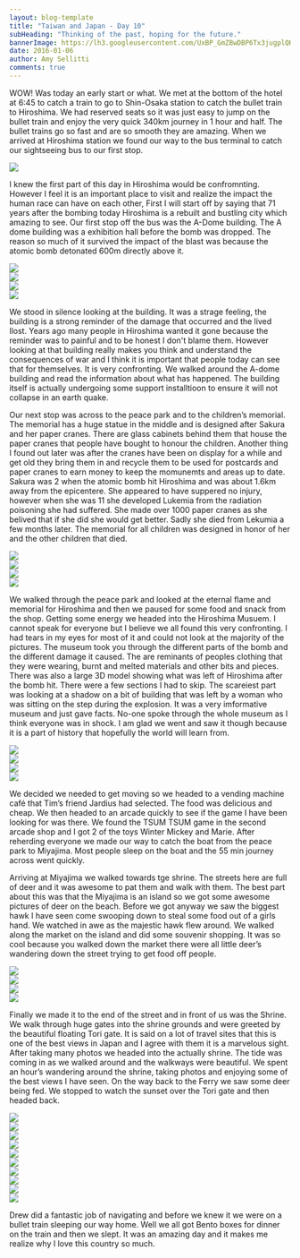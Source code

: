 ```yaml
---
layout: blog-template
title: "Taiwan and Japan - Day 10"
subHeading: "Thinking of the past, hoping for the future."
bannerImage: https://lh3.googleusercontent.com/UxBP_GmZBwDBP6Tx3jugplQHPhHBArG_-vccTdyqYnPXW6H2wJUw1eHCkoaQcAsJM23PoNcEMaFPFT0FDmEZdVB_juea6tdxsnZNcUWQeGcXrDIcww2HyAvEmKNZHuwHMy0_27LCig=w2400
date: 2016-01-06
author: Amy Sellitti
comments: true
---
```


WOW! Was today an early start or what. We met at the bottom of the hotel at 6:45 to catch a train to go to Shin-Osaka station to catch the bullet train to Hiroshima. We had reserved seats so it was just easy to jump on the bullet train and enjoy the very quick 340km journey in 1 hour and half. The bullet trains go so fast and are so smooth they are amazing. When we arrived at Hiroshima station we found our way to the bus terminal to catch our sightseeing bus to our first stop.

<div class="center-image"><img src="https://lh3.googleusercontent.com/HlIEBqGXJzsZ3lMqneC7WVRXQ-qcSubkGJ3dzhyZmxgnymI6-zOr9-368y2dTGRXi1C_pRVn-7Mcj3XmnEQmnDpYNdjOrpKSk1Jkvzqld5ye3-QadATSCHvdCCaM3xa9DWx1_0lRQA=w2400" /></div>

I knew the first part of this day in Hiroshima would be confromnting. However I feel it is an important place to visit and realize the impact the human race can have on each other,  First I will start off by saying that 71 years after the bombing today Hiroshima is a rebuilt and bustling city which amazing to see. Our first stop off the bus was the A-Dome building.  The A dome building was a exhibition hall before the bomb was dropped. The reason so much of it survived the impact of the blast was because the atomic bomb detonated 600m directly above it. 


<div class="center-image"><img src="https://lh3.googleusercontent.com/n5Z_SXXtwJR2KeQgIAsIoP_hSiZvzqnI69QYPPxWmzQSvF74ltqJYui8cwg7926mNipnpsNlxz9-8fe0pvbBq63_-2WIFZN0jFfgIUEt5sLtjFk3ZnrapobCcfPXoarbFxEnEyZzyQ=w2400" /></div>
<div class="center-image"><img src="https://lh3.googleusercontent.com/UxBP_GmZBwDBP6Tx3jugplQHPhHBArG_-vccTdyqYnPXW6H2wJUw1eHCkoaQcAsJM23PoNcEMaFPFT0FDmEZdVB_juea6tdxsnZNcUWQeGcXrDIcww2HyAvEmKNZHuwHMy0_27LCig=w2400" /></div>
<div class="center-image"><img src="https://lh3.googleusercontent.com/XnFf8eNYmZ_O22QHIbUC22qMy1qHRUowZhapue2HlF8QhaVbqCWO0sDG3tZqoN18Von-D-uF_tHT99vvckmzF_EJ2Qy6IFIH8yVcur39h83Y97CywImQfHfh8NzfHzh87BhYC-RBlA=w2400" /></div>
<div class="center-image"><img src="https://photos.app.goo.gl/XwUpJ7DYkDHWU5yq7" /></div>

We stood in silence looking at the building. It was a strage feeling,  the building is a strong reminder of the damage that occurred and the lived llost. Years ago many people in Hiroshima wanted it gone because the reminder was to painful and to be honest I don't blame them. However looking at that building really makes you think and understand the consequences of war and I think it is important that people today can see that for themselves. It is very confronting. We walked around the A-dome building and read the information about what has happened. The building itself is actually undergoing  some support installtioon to ensure it will not collapse in an earth quake.

Our next stop was across to the peace park and to the children’s memorial. The memorial has a huge statue in the middle and is designed after Sakura and her paper cranes. There are glass cabinets behind them that house the paper cranes that people have bought to honour the children. Another thing I found out later was after the cranes have been on display for a while and get old they bring them in and recycle them to be used for postcards and paper cranes to earn money to keep the momunemts and areas up to date.  Sakura was 2 when the atomic bomb hit Hiroshima and was about 1.6km away from the epicentere. She appeared to have suppered no injury, however when she was 11 she developed Lukemia from the radiation poisoning she had suffered. She made over 1000 paper cranes as she belived that if she did she would get better. Sadly she died from Lekumia a few months later. The memorial for all children was designed in honor of her and the other children that died.

<div class="center-image"><img src="https://lh3.googleusercontent.com/Jx096noVTPy5Z1cn-_qwSV9u06ab6j7IeJerH36Pd9R0R4mUP4PTMg9fyJ6XZeT-FkfcFAbTLeziklm1xQKeGJ88lCVGoxoQYt8xc06657KPTPa0m4qTcEjo9cqTCKKgCrvg7yNFoA=w2400" /></div>
<div class="center-image"><img src="https://lh3.googleusercontent.com/F2qDLaaH2hMemR8Jqo77eXf2OjNDMAytGNGx4RIwAzzff03k84nKIBcBTh0Xo-1QqHl3Kvfunadiub8JJwNR9dqLxTdFztOeZyHBKqw5t1IqyLagwJexDZzCmuVsUcN9wzOYRr8nAA=w2400" /></div>
<div class="center-image"><img src="https://lh3.googleusercontent.com/-6Pnbu8xiCsd7Q9xUxNs-yGY32isnv_fpdFmhvXf6hx7OHWCWSM3Gn21vA4a6FeTFQdAHLfXJzYfRYz5YCdi9XwLZHfY65UZ385xVFrJ04AHEcdPpHr0w9r4fbCyltnEhGqbC57zsg=w2400" /></div>
<div class="center-image"><img src="https://lh3.googleusercontent.com/r__vul_D_T8V8PA7yJVq_EDqeA_ZgX2k9xTe9TC51rWgRYaNXeajbu0UrIqXbx4A3NLJspeKbKYUuKMuHuPvZ2mHKAKnWbCowNAL8sTEppfq88p7DGvczDmwW6woM-FGJ77wDqV14g=w2400" /></div>


We walked through the peace park and looked at the eternal flame and memorial for Hiroshima and then we paused for some food and snack from the shop. Getting some energy we headed into the Hiroshima Musuem. I cannot speak for everyone but I believe we all found this very confronting. I had tears in my eyes for most of it and could not look at the majority of the pictures. The museum took you through the different parts of the bomb and the different damage it caused. The are reminants of peoples clothing that they were wearing, burnt and melted materials and other bits and pieces. There was also a large 3D model showing what was left of Hiroshima after the bomb hit. There were a few sections I had to skip. The scareiest part was looking at a shadow on a bit of building that was left by a woman who was sitting on the step during the explosion.  It was a very imformative museum and just gave facts. No-one spoke through the whole museum as I think everyone was in shock. I am glad we went and saw it though because it is a part of history that hopefully the world will learn from.

<div class="center-image"><img src="https://lh3.googleusercontent.com/uxYr8OWnAGpqRDh6HIBhvdiY-J-6hpVU7w-kiOT7q2qGAajEFBUdVHCEJO12AbGNGyuMWPNzYg1ZxYKMjmpQGMYdRjhmzxKkD_GJEAwvERDqW2sMXf60b0A1ZWd5BnZaWXi58ijtGw=w2400" /></div>
<div class="center-image"><img src="https://lh3.googleusercontent.com/8a4YxY9AyCaB4XQoLuNlwfPj4v0278tkdpADYWGY8yGTjv3XvhCM3NC25n--tCxzuHQj9oq6JnYpatpj29HX4OaouWwpFHArdb8dT-JLAo25TEnvRvOnbNnLmhKaH9U0oAJ-HwGKqg=w2400" /></div>
<div class="center-image"><img src="https://lh3.googleusercontent.com/59P88GKoLGXekkuzX-XLPK-VGe43LFwwQuMiHp996QrMpKJtdg-qUKCBm8wbGFVkFthRUwSrZ45yy0DBZ5LMoxfUjJHPSUQ_9ZaqHapXgtjd01m3VtGt-U69m_pOsF7qJplqBw6CEw=w2400" /></div>
<div class="center-image"><img src="https://lh3.googleusercontent.com/mNZv5R3KdsqwJVNPGU9GS6a6oxeS_L0xekIsFf8DQTX1rf1hR_edfn4L6ygN-9KVa8UWV5nzOkx8gfFA8nZtScn7AxYhv9BiLTpL8f1OKxwX9lQW8ralJgUvgZTtJv81W_5-H1Kl9A=w2400" /></div>

We decided we needed to get moving so we headed to a vending machine café that Tim’s friend Jardius had selected. The food was delicious and cheap. We then headed to an arcade quickly to see if the game I have been looking for was there. We found the TSUM TSUM game in the second arcade shop and I got 2 of the toys Winter Mickey and Marie. After reherding everyone we made our way to catch the boat from the peace park to Miyajima. Most people sleep on the boat and the 55 min journey across went quickly. 

Arriving at Miyajima we walked towards tge shrine. The streets here are full of deer and it was awesome to pat them and  walk with them. The best part about this was that the Miyajima is an island so we got some awesome pictures of deer on the beach. Before we got anyway we saw the biggest hawk I have seen come swooping down to steal some food out of a girls hand. We watched in awe as the majestic hawk flew around. We walked along the market on the island and did some souvenir shopping. It was so cool because you walked down the market there were all little deer’s wandering down the street trying to get food off people. 

<div class="center-image"><img src="https://lh3.googleusercontent.com/FPcuZHPX7-yhD99gRGdQhy6EdDSC1vGLXaG7KTg9izAYOf5WSq4AMURTIeLZUA1-2XRB3mxV4Yj_Nq4iFV808LbWvVPkNP1k2cTOvVXyZBWbSdIBf-440-tNnmYhuQwG-BVGWZRM1A=w2400" /></div>
<div class="center-image"><img src="https://lh3.googleusercontent.com/f-UAtEC7W7R2Sx2wADRy-lGdx1cq0bpsG7jp7ZQ0Ve-HygZ2uszCdxVq74vHtnzDoMgbmuO4xM6Q9OKmis7o5mkwoYy7yO4on8am2AwN-FrqvCIKfFYsIT-6aP9-XBKet5gp6ZGCEA=w2400" /></div>
<div class="center-image"><img src="https://lh3.googleusercontent.com/Yn0G-AxA6Lx3pOSowEywyFFB8yHgOwY2i-WMGRkypwEGl_1twvWGLJiCJEvtTmwKcCKwGTyo8O1A2bBchPISmkzAkSz3rMvuBw0FUQauMt3sM-7J6FmiiVj-mUf3krJrS2osESU2SA=w2400" /></div>
<div class="center-image"><img src="https://lh3.googleusercontent.com/s_tceK6uIQbL3MM8AZ-Hd3vJF5TqJprMjboIh51RvkQGowlWAUyKw-OQAh77YWthJ885PYyKqwZJsYq2mMFt_GJCdoLHcYXqQEogZrB_87WdFB8Ahzkr0lDk77xhddOsbVCOMZrBmg=w2400" /></div>

Finally we made it to the end of the street and in front of us was the Shrine. We walk through huge gates into the shrine grounds and were greeted by the beautiful floating Tori gate. It is said on a lot of travel sites that this is one of the best views in Japan and I agree with them it is a marvelous sight. After taking many photos we headed into the actually shrine. The tide was coming in as we walked around and the walkways were beautiful. We spent an hour’s wandering around the shrine, taking photos and enjoying some of the best views I have seen. On the way back to the Ferry we saw some deer being fed.  We stopped to watch the sunset over the Tori gate and then headed back.

<div class="center-image"><img src="https://lh3.googleusercontent.com/OGQZSKd5M4CgbSzqmYV5L7MwOzWCMQqKFNC03F9Y_ipXf6eucgHp87UbbkaFw-PpD_lJK3FAh_s5ixn7gQCeLhHu0F-HtLOOQPuKdDNHoT7UTiFoMAop5U7eIiI4cdOMi5W5EmuciQ=w2400" /></div>
<div class="center-image"><img src="https://lh3.googleusercontent.com/isKm6-NQ837UQIQJ7m8Ho3dKiX81l1Df71nA7aZ2fLLDNhIINhv4HWdhSLrckRWmmW0pVsF23m1H8tFNAh6mb9IxNjfNDq9NBajS_3dGuoSjjfhrmA9Zl8WI-BmPZ9t8CwpEgS9QWQ=w2400" /></div>
<div class="center-image"><img src="https://lh3.googleusercontent.com/EnvvqK4fY7HD1TSoFxIh7Smt2IqNlbVit0TNBuEooaDrC77tyQgrDJVkd1-VwFRWtP9UfdZEtUGf6Nbl4lOZGQhfKWcA4KF5ceaVMe5YVpbtxf4vgzLqKbS0TPQZQPDZ5fMSUbTX5A=w2400" /></div>
<div class="center-image"><img src="https://lh3.googleusercontent.com/MfBEb1pFkeDvs3J3Oo55GYfTmGQA7zgT7h3F4B8J1gHmSqYUAbfWibzbWAeSJX5BggOMCIg63vU2HpbHZK4IhTbIUn3NAy944nQbjw7VU7vs3LJKHPry0zQA9ZJfpD-whBRSpzAs1A=w2400" /></div>
<div class="center-image"><img src="https://lh3.googleusercontent.com/b72m0fjiTKTij9m2g3quUz-Qzyn4qOocEAgailQYRaelp9B3zTiKxnJG7BcKfAfuzMslQxPCF5QUhD_IlmbVsPV_kJmGs3pnU51tqHiPzmPnINXQfSuQkbuWlAHSaTXHZ2p1NaSdpQ=w2400" /></div>
<div class="center-image"><img src="https://lh3.googleusercontent.com/bO89K_WtIXRarMc4dHuqsJang4FJuqJ6GnXqgNxMmfM7zvcuPqeeFoM65Hu_L-WPJSjQ2f9BZN8HOUjVWl0oOiW0h92iAuMVVq3vw0xDYNWdRHpVQbZNMFDdkZiST-UEaN3ZaRyHBg=w2400" /></div>
<div class="center-image"><img src="https://lh3.googleusercontent.com/rXItidafZvjlGR9b6h1iN7VxC9rsPXY9Lqek9FMyl-mx7Nu1xW5jdUjU-8k2q60HwTabEv1s5Tbio3kdzxQtOH5EiY3QXk4YU9ZKUCR1VTm4xgm_TXggmmFpEEF61Wog46KOjaMuHA=w2400" /></div>
<div class="center-image"><img src="https://lh3.googleusercontent.com/0fYUP9E3VHXidN0RzNj2dg3V0pDANBGcyex2Lpq4VzMd_SVwxc89v0cstQeaUoG7hu0FzOv7D9hb9E6tLxGccZeBKnpMWEUadtzglOHkddpDz7HJ9DOscnq9Mzm7Dn5iywX_aE-v8w=w2400" /></div>
<div class="center-image"><img src="https://lh3.googleusercontent.com/dBEMIulzObD3xlTl9VCSy1OFzstabMMD86ENmKHC3dUwfrAFsQcSsAheTPwWrKBCKrxXBoCprXUCRn2TsfScgKKebxovdn7_G15Vb6KAXY-dIEmrZMh8uDkKHdBEpA2ec_G5T6zYlA=w2400" /></div>
<div class="center-image"><img src="https://lh3.googleusercontent.com/k-g_DQItp7OvC7iJelo_2S4UsukOJQrtW9Nc3CbDAxRfSwT_OuxBdDAnl74aaixxRHTg5VOwdiNpnPChRqj0srsp4b1EoNsFZgwW38S5EX7rY4XE9N21wDOk2EI4uYukkmlGaCJIfg=w2400" /></div>

Drew did a fantastic job of navigating and before we knew it we were on a bullet train sleeping our way home.  Well we all got Bento boxes for dinner on the train and then we slept. It was an amazing day and it makes me realize why I love this country so much.

